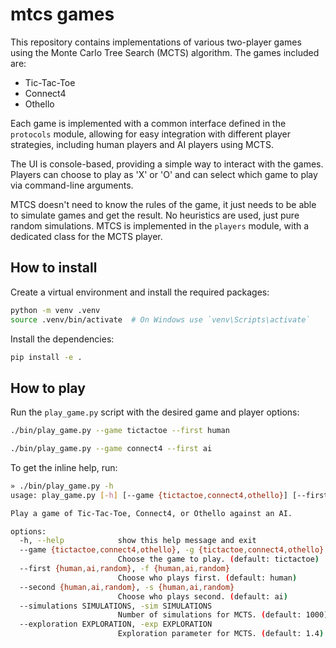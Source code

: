 # mtcs games
This repository contains implementations of various two-player games using the Monte Carlo Tree Search (MCTS) algorithm. The games included are:
- Tic-Tac-Toe
- Connect4
- Othello

Each game is implemented with a common interface defined in the `protocols` module, allowing for easy integration with different player strategies, including human players and AI players using MCTS.

The UI is console-based, providing a simple way to interact with the games. Players can choose to play as 'X' or 'O' and can select which game to play via command-line arguments.

MTCS doesn't need to know the rules of the game, it just needs to be able to simulate games and get the result. 
No heuristics are used, just pure random simulations.
MTCS is implemented in the `players` module, with a dedicated class for the MCTS player.


## How to install

Create a virtual environment and install the required packages:

```bash
python -m venv .venv
source .venv/bin/activate  # On Windows use `venv\Scripts\activate`
```

Install the dependencies:

```bash
pip install -e .
```

## How to play
Run the `play_game.py` script with the desired game and player options:

```bash
./bin/play_game.py --game tictactoe --first human
```

```bash
./bin/play_game.py --game connect4 --first ai
```

To get the inline help, run:

```bash
» ./bin/play_game.py -h                                                                                                 1 ↵
usage: play_game.py [-h] [--game {tictactoe,connect4,othello}] [--first {human,ai,random}] [--second {human,ai,random}] [--simulations SIMULATIONS] [--exploration EXPLORATION]

Play a game of Tic-Tac-Toe, Connect4, or Othello against an AI.

options:
  -h, --help            show this help message and exit
  --game {tictactoe,connect4,othello}, -g {tictactoe,connect4,othello}
                        Choose the game to play. (default: tictactoe)
  --first {human,ai,random}, -f {human,ai,random}
                        Choose who plays first. (default: human)
  --second {human,ai,random}, -s {human,ai,random}
                        Choose who plays second. (default: ai)
  --simulations SIMULATIONS, -sim SIMULATIONS
                        Number of simulations for MCTS. (default: 1000)
  --exploration EXPLORATION, -exp EXPLORATION
                        Exploration parameter for MCTS. (default: 1.4)
```